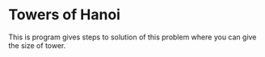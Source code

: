 # Towers of Hanoi

This is program gives steps to solution of this problem where you can give the size of tower.
